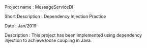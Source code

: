Project name : MessageServiceDI

Short Description : Dependency Injection Practice

Date : Jan/2019

Description : This project has been implemented using dependency injection to achieve loose coupling in Java. 
